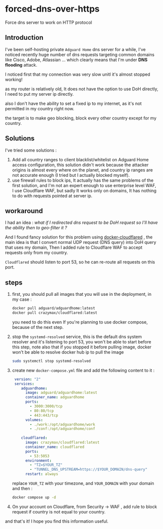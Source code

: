 # forced-dns-over-https
Force dns server to work on HTTP protocol
## Introduction

I've been self-hosting private `Adguard Home` dns server for a while, I've noticed recently huge number of dns requests targeting common domains like Cisco, Adobe, Atlassian ... 
which clearly means that I'm under **DNS flooding** attack.

I noticed first that my connection was very slow unitl it's almost stopped working! 

as my router is relatively old, It does not have the option to use DoH directly, I need to put my server ip directly.

also I don't have the ability to set a fixed ip to my internet, as it's not permitted in my country right now.

the target is to make geo blocking, block every other country except for my country.

## Solutions 

I've tried some solutions : 

1. Add all country ranges to client blacklist/whitelist on Adguard Home access configuration, this solution didn't work because the attacker origins is almost every where on the planet, and country ip ranges are not accurate enough (I tried but I actually blocked myself).
2. use firewall rules to block ips, It actually has the same problems of the first solution, and I'm not an expert enough to use enterprise level WAF, I use Cloudflare WAF, but sadly It works only on domains, It has nothing to do with requests pointed at server ip.

## workaround

I had an idea : *what if I redirected dns request to be DoH request so I'll have the ability then to geo-filter it ?*

And I found fancy solution for this problem using [docker-cloudflared](https://github.com/crazy-max/docker-cloudflared/tree/master) , the main idea is that I convert normal UDP request (DNS query) into DoH query that uses my domain, Then I added rule to Cloudflare WAF to accept requests only from my country.

`Cloudflared` should listen to port 53, so he can re-route all requests on this port.

## steps 

1. first, you should pull all images that you will use in the deployment, in my case :

   ```bash
   docker pull adguard/adguardhome:latest
   docker pull crazymax/cloudflared:latest
   ```
   you need to do this even If you're planning to use docker compose, because of the next step.

2. stop the `systemd-resolved` service, this is the default dns system resolver and it's listening to port 53, you won't be able to start before this step, note also that if you stopped it before pulling image, docker won't be able to resolve docker hub ip to pull the image
     ```bash
     sudo systemctl stop systemd-resolved
     ```

3. create new `docker-compose.yml` file and add the following content to it :
   ```yaml
    version: "2"
    services:
       adguardhome:
         image: adguard/adguardhome:latest
         container_name: adguardhome
         ports:
           - 3000:3000/tcp
           - 80:80/tcp
           - 443:443/tcp
         volumes:
           - ./work:/opt/adguardhome/work
           - ./conf:/opt/adguardhome/conf
    
       cloudflared:
         image: crazymax/cloudflared:latest
         container_name: cloudflared
         ports:
           - 53:5053
         environment:
           - "TZ=$YOUR_TZ"
           - "TUNNEL_DNS_UPSTREAM=https://$YOUR_DOMAIN/dns-query"
         restart: always
   ```
     replace `YOUR_TZ` with your timezone, and `YOUR_DOMAIN` with your domain
     and then :
     ```bash
     docker compose up -d
     ```
4. On your account on Cloudflare, from Security -> WAF , add rule to block request if country is not equal to your country.

and that's it! I hope you find this information useful.


